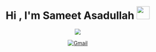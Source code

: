<!--
### Hi there 👋
**SameetAsadullah/SameetAsadullah** is a ✨ _special_ ✨ repository because its `README.md` (this file) appears on your GitHub profile.

Here are some ideas to get you started:

- 🔭 I’m currently working on ...
- 🌱 I’m currently learning ...
- 👯 I’m looking to collaborate on ...
- 🤔 I’m looking for help with ...
- 💬 Ask me about ...
- 📫 How to reach me: ...
- 😄 Pronouns: ...
- ⚡ Fun fact: ...
-->

<h1 align="center">Hi , I'm Sameet Asadullah <img src="https://media.giphy.com/media/hvRJCLFzcasrR4ia7z/giphy.gif" width="35"></h1>
<p align="center">
  <a href="https://github.com/DenverCoder1/readme-typing-svg"><img src="https://readme-typing-svg.herokuapp.com?lines=Computer+Scientist;Android+Developer;Data+Scientist;Graduate+of+FAST-NUCES;Always%20learning%20new%20things&center=true&width=500&height=50"></a>
</p>

<p align="center">
	<a href="mailto:sameetassadullah744@gmail.com"><img img src="https://img.shields.io/badge/gmail-%23EA4335.svg?style=plastic&logo=gmail&logoColor=white" alt="Gmail"/></a>
	<a href="https://www.linkedin.com/in/sameet-asadullah-055004215/"><img src="https://img.shields.io/badge/linkedin-%230A66C2.svg?style=plastic&logo=linkedin&logoColor=white" alt="LinkedIn" target="_blank/></a>
</p>
